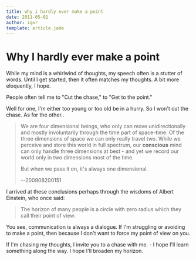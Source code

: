 ```yaml
---
title: why i hardly ever make a point
date: 2011-05-01
author: igor
template: article.jade
---
```

# Why I hardly ever make a point
While my mind is a whirlwind of thoughts, my speech often is a stutter of words. Until I get started, then it often matches my thoughts. A bit more eloquently, I hope.

People often tell me to "Cut the chase," to "Get to the point."

Well for one, I'm either too young or too old be in a hurry. So I won't cut the chase. As for the other..

> We are four dimensional beings, who only can move unidirectionally and mostly involuntarily through the time part of space-time. Of the three dimensions of space we can only really travel two. While we perceive and store this world in full spectrum, our **conscious** mind can only handle three dimensions at best - and yet we record our world only in two dimensions most of the time.
> 
> But when we pass it on, it's always one dimensional.
> 
> --200908200151

I arrived at these conclusions perhaps through the wisdoms of Albert Einstein, who once said:

> The horizon of many people is a circle with zero radius which they call their point of view.

You see, communication is always a dialogue. If I'm struggling or avoiding to make a point, then because I don't want to force my point of view on you.

If I'm chasing my thoughts, I invite you to a chase with me. - I hope I'll learn something along the way. I hope I'll broaden my horizon.
